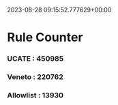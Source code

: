 2023-08-28 09:15:52.777629+00:00
# Rule Counter 
 ### UCATE : 450985

 ### Veneto : 220762

 ### Allowlist : 13930